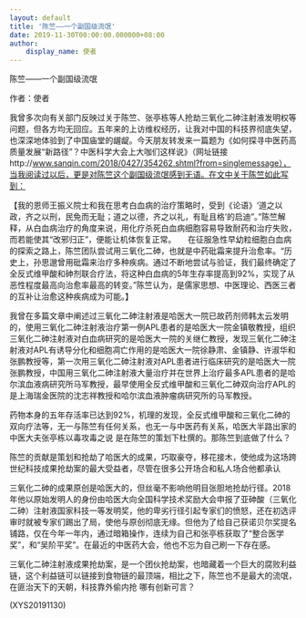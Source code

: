 ```yaml
---
layout: default
title: '陈竺——一个副国级流氓'
date: 2019-11-30T00:00:00.000000+08:00
author:
    display_name: 使者
---
```


陈竺——一个副国级流氓

作者：使者

我曾多次向有关部门反映过关于陈竺、张亭栋等人抢劫三氧化二砷注射液发明权等问题，但各方均无回应。五年来的上访维权经历，让我对中国的科技界彻底失望，也深深地体验到了中国庙堂的龌龊。今天朋友转发来一篇题为《如何探寻中医药高质量发展“新路径”？中医科学大会上大咖们这样说》（网址链接http://www.sanqin.com/2018/0427/354262.shtml?from=singlemessage），当我阅读过以后，更是对陈竺这个副国级流氓感到无语。在文中关于陈竺如此写到：

【我的恩师王振义院士和我在思考白血病的治疗策略时，受到《论语》‘道之以政，齐之以刑，民免而无耻；道之以德，齐之以礼，有耻且格’的启迪”。”陈竺解释，从白血病治疗的角度来说，用化疗杀死白血病细胞容易导致耐药和治疗失败，而若能使其“改邪归正”，便能让机体恢复正常。　　在征服急性早幼粒细胞白血病的探索之路上，陈竺团队尝试用三氧化二砷，也就是中药砒霜来提升治愈率。“历史上，孙思邈曾用砒霜来治疗多种疾病。通过不断地尝试与验证，我们最终确定了全反式维甲酸和砷剂联合疗法，将这种白血病的5年生存率提高到92%，实现了从恶性程度最高向治愈率最高的转变。”陈竺认为，是儒家思想、中医理论、西医三者的互补让治愈这种疾病成为可能。】

我曾在多篇文章中阐述过三氧化二砷注射液是哈医大一院已故药剂师韩太云发明的，使用三氧化二砷注射液治疗第一例APL患者的是哈医大一院金镇敬教授，组织三氧化二砷注射液对白血病研究的是哈医大一院的关继仁教授，发现三氧化二砷注射液对APL有诱导分化和细胞凋亡作用的是哈医大一院徐静肃、金镇静、许淑华和张鹏教授等，第一次用三氧化二砷注射液对APL患者进行临床研究的是哈医大一院张鹏教授，中国用三氧化二砷注射液大量治疗并在世界上治疗最多APL患者的是哈尔滨血液病研究所马军教授，最早使用全反式维甲酸和三氧化二砷双向治疗APL的是上海瑞金医院的沈志祥教授和哈尔滨血液肿瘤病研究所的马军教授。

药物本身的五年存活率已达到92%，机理的发现，全反式维甲酸和三氧化二砷的双向疗法等，无一与陈竺有任何关系，也无一与中医药有关系，哈医大半路出家的中医大夫张亭栋以毒攻毒之说 是在陈竺的策划下杜撰的。那陈竺到底做了什么？

陈竺的贡献是策划和抢劫了哈医大的成果，巧取豪夺，移花接木，使他成为这场跨世纪科技成果抢劫案的最大受益者，尽管在很多公开场合和私人场合他都承认

三氧化二砷的成果原创是哈医大的，但丝毫不影响他明目张胆地抢劫行径。2018年他以原始发明人的身份由哈医大向全国科学技术奖励大会申报了亚砷酸（三氧化二砷）注射液国家科技一等发明奖，他的卑劣行径引起专家们的愤怒，还在初选评审时就被专家们踢出了局，使他与原创彻底无缘。但他为了给自己获诺贝尔奖提名铺路，仅在今年一年内，通过暗箱操作，连续为自己和张亭栋获取了“整合医学奖”，和“吴阶平奖”。在最近的中医药大会，他也不忘为自己刷一下存在感。

三氧化二砷注射液成果抢劫案，是一个团伙抢劫案，也暗藏着一个巨大的腐败利益链，这个利益链可以链接到食物链的最顶端，相比之下，陈竺也不是最大的流氓，在匪治天下的天朝，科技靠外偷内抢 哪有创新可言？

(XYS20191130)

